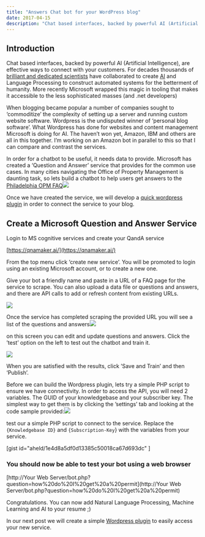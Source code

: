 ```yaml
---
title: "Answers Chat bot for your WordPress blog"
date: 2017-04-15
description: "Chat based interfaces, backed by powerful AI (Artificial Intelligence), are effective ways to connect with your customers."
---
```


## Introduction

Chat based interfaces, backed by powerful AI (Artificial Intelligence), are effective ways to connect with your customers. For decades thousands of [brilliant and dedicated scientists](http://technav.ieee.org/tag/1215/natural-language-processing) have collaborated to create [AI](http://spectrum.ieee.org/view-from-the-valley/robotics/industrial-robots/sri-shakey-robot-honored-as-ieee-milestone) and Language Processing to construct automated systems for the betterment of humanity. More recently Microsoft wrapped this magic in tooling that makes it accessible to the less sophisticated masses (and .net developers)

When blogging became popular a number of companies sought to ‘commoditize’ the complexity of setting up a server and running custom website software. Wordpress is the undisputed winner of ‘personal blog software’. What Wordpress has done for websites and content management Microsoft is doing for AI. The haven’t won yet, Amazon, IBM and others are all in this together. I’m working on an Amazon bot in parallel to this so that I can compare and contrast the services.

In order for a chatbot to be useful, it needs data to provide. Microsoft has created a ‘Question and Answer’ service that provides for the common use cases. In many cities navigating the Office of Property Management is daunting task, so lets build a chatbot to help users get answers to the [Philadelphia OPM FAQ![](/assets/posts/images/MS-bot-intro-OPM.png)](http://www.phila.gov/OPA/Pages/FAQ.aspx)

Once we have created the service, we will develop a [quick wordpress plugin](https://github.com/aheld/wp_chatbot) in order to connect the service to your blog.

## Create a Microsoft Question and Answer Service

Login to MS cognitive services and create your QandA service

[https://qnamaker.ai/](https://qnamaker.ai/)

From the top menu click ‘create new service’. You will be promoted to login using an existing Microsoft account, or to create a new one.

Give your bot a friendly name and paste in a URL of a FAQ page for the service to scrape. You can also upload a data file or questions and answers, and there are API calls to add or refresh content from existing URLs.

[![](/assets/posts/images/MS-bot-create-1024x726.png)](http://www.aaronheld.com/wp-content/uploads/2017/04/MS-bot-create.png) [ ](http://www.aaronheld.com/wp-content/uploads/2017/04/MS-bot-edit-kb.png)[](http://www.aaronheld.com/wp-content/uploads/2017/04/MS-bot-settings.png) 

Once the service has completed scraping the provided URL you will see a list of the questions and answers![](/assets/posts/images/MS-bot-edit-kb-1024x686.png)

on this screen you can edit and update questions and answers. Click the ’test’ option on the left to test out the chatbot and train it.

![](/assets/posts/images/MS-bot-training-1024x668.png)

When you are satisfied with the results, click ’Save and Train’ and then ‘Publish’.

Before we can build the Wordpress plugin, lets try a simple PHP script to ensure we have connectivity. In order to access the API, you will need 2 variables. The GUID of your knowledgebase and your subscriber key. The simplest way to get them is by clicking the ’settings’ tab and looking at the code sample provided:![](/assets/posts/images/MS-bot-settings-1024x259.png)

test our a simple PHP script to connect to the service. Replace the `{Knowledgebase ID}` and `{Subscription-Key`} with the variables from your service.

\[gist id="aheld/1e4d8a5df0d13385c50018ca67d693dc" \]

### You should now be able to test your bot using a web browser

[http://Your Web Server/bot.php?question=how%20do%20I%20get%20a%20permit](http://Your Web Server/bot.php?question=how%20do%20I%20get%20a%20permit)

Congratulations. You can now add Natural Language Processing, Machine Learning and AI to your resume ;)

In our next post we will create a simple [Wordpress plugin](https://github.com/aheld/wp_chatbot) to easily access your new service.

